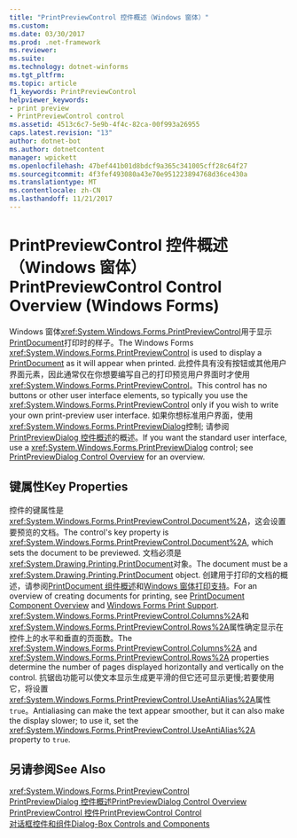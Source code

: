 ```yaml
---
title: "PrintPreviewControl 控件概述（Windows 窗体）"
ms.custom: 
ms.date: 03/30/2017
ms.prod: .net-framework
ms.reviewer: 
ms.suite: 
ms.technology: dotnet-winforms
ms.tgt_pltfrm: 
ms.topic: article
f1_keywords: PrintPreviewControl
helpviewer_keywords:
- print preview
- PrintPreviewControl control
ms.assetid: 4513c6c7-5e9b-4f4c-82ca-00f993a26955
caps.latest.revision: "13"
author: dotnet-bot
ms.author: dotnetcontent
manager: wpickett
ms.openlocfilehash: 47bef441b01d8bdcf9a365c341005cff28c64f27
ms.sourcegitcommit: 4f3fef493080a43e70e951223894768d36ce430a
ms.translationtype: MT
ms.contentlocale: zh-CN
ms.lasthandoff: 11/21/2017
---
```

# <a name="printpreviewcontrol-control-overview-windows-forms"></a><span data-ttu-id="9a313-102">PrintPreviewControl 控件概述（Windows 窗体）</span><span class="sxs-lookup"><span data-stu-id="9a313-102">PrintPreviewControl Control Overview (Windows Forms)</span></span>
<span data-ttu-id="9a313-103">Windows 窗体<xref:System.Windows.Forms.PrintPreviewControl>用于显示[PrintDocument](../../../../docs/framework/winforms/controls/printdocument-component-windows-forms.md)打印时的样子。</span><span class="sxs-lookup"><span data-stu-id="9a313-103">The Windows Forms <xref:System.Windows.Forms.PrintPreviewControl> is used to display a [PrintDocument](../../../../docs/framework/winforms/controls/printdocument-component-windows-forms.md) as it will appear when printed.</span></span> <span data-ttu-id="9a313-104">此控件具有没有按钮或其他用户界面元素，因此通常仅在你想要编写自己的打印预览用户界面时才使用 <xref:System.Windows.Forms.PrintPreviewControl>。</span><span class="sxs-lookup"><span data-stu-id="9a313-104">This control has no buttons or other user interface elements, so typically you use the <xref:System.Windows.Forms.PrintPreviewControl> only if you wish to write your own print-preview user interface.</span></span> <span data-ttu-id="9a313-105">如果你想标准用户界面，使用<xref:System.Windows.Forms.PrintPreviewDialog>控制; 请参阅[PrintPreviewDialog 控件概述](../../../../docs/framework/winforms/controls/printpreviewdialog-control-overview-windows-forms.md)的概述。</span><span class="sxs-lookup"><span data-stu-id="9a313-105">If you want the standard user interface, use a <xref:System.Windows.Forms.PrintPreviewDialog> control; see [PrintPreviewDialog Control Overview](../../../../docs/framework/winforms/controls/printpreviewdialog-control-overview-windows-forms.md) for an overview.</span></span>  
  
## <a name="key-properties"></a><span data-ttu-id="9a313-106">键属性</span><span class="sxs-lookup"><span data-stu-id="9a313-106">Key Properties</span></span>  
 <span data-ttu-id="9a313-107">控件的键属性是<xref:System.Windows.Forms.PrintPreviewControl.Document%2A>，这会设置要预览的文档。</span><span class="sxs-lookup"><span data-stu-id="9a313-107">The control's key property is <xref:System.Windows.Forms.PrintPreviewControl.Document%2A>, which sets the document to be previewed.</span></span> <span data-ttu-id="9a313-108">文档必须是<xref:System.Drawing.Printing.PrintDocument>对象。</span><span class="sxs-lookup"><span data-stu-id="9a313-108">The document must be a <xref:System.Drawing.Printing.PrintDocument> object.</span></span> <span data-ttu-id="9a313-109">创建用于打印的文档的概述，请参阅[PrintDocument 组件概述](../../../../docs/framework/winforms/controls/printdocument-component-overview-windows-forms.md)和[Windows 窗体打印支持](../../../../docs/framework/winforms/advanced/windows-forms-print-support.md)。</span><span class="sxs-lookup"><span data-stu-id="9a313-109">For an overview of creating documents for printing, see [PrintDocument Component Overview](../../../../docs/framework/winforms/controls/printdocument-component-overview-windows-forms.md) and [Windows Forms Print Support](../../../../docs/framework/winforms/advanced/windows-forms-print-support.md).</span></span> <span data-ttu-id="9a313-110"><xref:System.Windows.Forms.PrintPreviewControl.Columns%2A>和<xref:System.Windows.Forms.PrintPreviewControl.Rows%2A>属性确定显示在控件上的水平和垂直的页面数。</span><span class="sxs-lookup"><span data-stu-id="9a313-110">The <xref:System.Windows.Forms.PrintPreviewControl.Columns%2A> and <xref:System.Windows.Forms.PrintPreviewControl.Rows%2A> properties determine the number of pages displayed horizontally and vertically on the control.</span></span> <span data-ttu-id="9a313-111">抗锯齿功能可以使文本显示生成更平滑的但它还可显示更慢;若要使用它，将设置<xref:System.Windows.Forms.PrintPreviewControl.UseAntiAlias%2A>属性`true`。</span><span class="sxs-lookup"><span data-stu-id="9a313-111">Antialiasing can make the text appear smoother, but it can also make the display slower; to use it, set the <xref:System.Windows.Forms.PrintPreviewControl.UseAntiAlias%2A> property to `true`.</span></span>  
  
## <a name="see-also"></a><span data-ttu-id="9a313-112">另请参阅</span><span class="sxs-lookup"><span data-stu-id="9a313-112">See Also</span></span>  
 <xref:System.Windows.Forms.PrintPreviewControl>  
 [<span data-ttu-id="9a313-113">PrintPreviewDialog 控件概述</span><span class="sxs-lookup"><span data-stu-id="9a313-113">PrintPreviewDialog Control Overview</span></span>](../../../../docs/framework/winforms/controls/printpreviewdialog-control-overview-windows-forms.md)  
 [<span data-ttu-id="9a313-114">PrintPreviewControl 控件</span><span class="sxs-lookup"><span data-stu-id="9a313-114">PrintPreviewControl Control</span></span>](../../../../docs/framework/winforms/controls/printpreviewcontrol-control-windows-forms.md)  
 [<span data-ttu-id="9a313-115">对话框控件和组件</span><span class="sxs-lookup"><span data-stu-id="9a313-115">Dialog-Box Controls and Components</span></span>](../../../../docs/framework/winforms/controls/dialog-box-controls-and-components-windows-forms.md)
